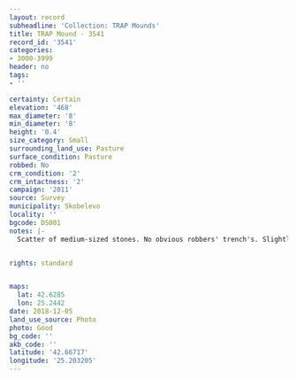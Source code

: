 ```yaml
---
layout: record
subheadline: 'Collection: TRAP Mounds'
title: TRAP Mound - 3541
record_id: '3541'
categories:
- 3000-3999
header: no
tags:
- ''

certainty: Certain
elevation: '468'
max_diameter: '8'
min_diameter: '8'
height: '0.4'
size_category: Small
surrounding_land_use: Pasture
surface_condition: Pasture
robbed: No
crm_condition: '2'
crm_intactness: '2'
campaign: '2011'
source: Survey
municipality: Skobelevo
locality: ''
bgcode: DS001
notes: |-
  Scatter of medium-sized stones. No obvious robbers' trench's. Slightly tapers off on east side.


rights: standard


maps:
  lat: 42.6285
  lon: 25.2442
date: 2018-12-05
land_use_source: Photo
photo: Good
bg_code: ''
akb_code: ''
latitude: '42.66717'
longitude: '25.203205'
---
```

